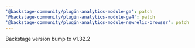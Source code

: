 ```yaml
---
'@backstage-community/plugin-analytics-module-ga': patch
'@backstage-community/plugin-analytics-module-ga4': patch
'@backstage-community/plugin-analytics-module-newrelic-browser': patch
---
```


Backstage version bump to v1.32.2
